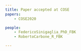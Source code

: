 ```yaml
---
title: Paper accepted at COSE
papers:
    - COSE2020      

people:
    - FedericoSinigaglia_PhD_FBK
    - RobertoCarbone_R_FBK

---
```


